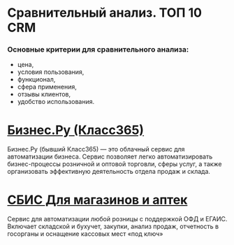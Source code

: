 # Сравнительный анализ. ТОП 10 CRM
### Основные критерии для сравнительного анализа:
- цена,
- условия пользования,
- функционал,
- сфера применения,
- отзывы клиентов,
- удобство использования.

# [Бизнес.Ру (Класс365)](https://crmindex.ru/products/businessru)
Бизнес.Ру (бывший Класс365) — это облачный сервис для автоматизации бизнеса. Сервис позволяет легко автоматизировать бизнес-процессы розничной и оптовой торговли, сферы услуг, а также организовать эффективную деятельность отдела продаж и склада.
# [СБИС Для магазинов и аптек](https://crmindex.ru/products/sbis_retail)
Сервис для автоматизации любой розницы с поддержкой ОФД и ЕГАИС. Включает складской и бухучет, закупки, анализ продаж, отчетность в госорганы и оснащение кассовых мест «под ключ»
